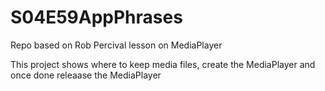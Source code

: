 # S04E59AppPhrases

Repo based on Rob Percival lesson on MediaPlayer 

This project shows where to keep media files, create the MediaPlayer and once done releaase the MediaPlayer

